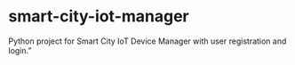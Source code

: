 # smart-city-iot-manager
Python project for Smart City IoT Device Manager with user registration and login.”
